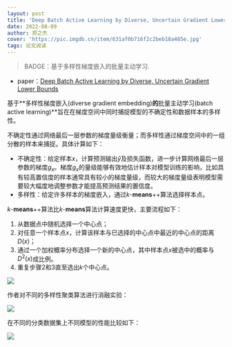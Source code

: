 ```yaml
---
layout: post
title: 'Deep Batch Active Learning by Diverse, Uncertain Gradient Lower Bounds'
date: 2022-08-09
author: 郑之杰
cover: 'https://pic.imgdb.cn/item/631af0b716f2c2beb18a485e.jpg'
tags: 论文阅读
---
```


> BADGE：基于多样性梯度嵌入的批量主动学习.

- paper：[Deep Batch Active Learning by Diverse, Uncertain Gradient Lower Bounds](https://arxiv.org/abs/1906.03671)

基于**多样性梯度嵌入(diverse gradient embedding)**的**批量主动学习(batch active learning)**旨在在梯度空间中同时捕捉模型的不确定性和数据样本的多样性。

不确定性通过网络最后一层参数的梯度量级衡量；而多样性通过梯度空间中的一组分散的样本来捕捉。具体计算如下：
- 不确定性：给定样本$x$，计算预测输出$\hat{y}$及损失函数，进一步计算网络最后一层参数的梯度$g_x$。梯度$g_x$的量级能够有效地估计样本对模型训练的影响，比如具有较高置信度的样本通常具有较小的梯度量级，而较大的梯度量级表明模型需要较大幅度地调整参数才能提高预测结果的置信度。
- 多样性：给定许多样本的梯度嵌入，通过$k$-**means**++算法选择样本点。

$k$-**means**++算法比$k$-**means**算法计算速度更快，主要流程如下：
1. 从数据点中随机选择一个中心点；
2. 对任意一个样本点$x$，计算该样本与已选择的中心点中最近的中心点的距离$D(x)$；
3. 通过一个加权概率分布选择一个新的中心点，其中样本点$x$被选中的概率与$D^2(x)$成比例。
4. 重复步骤2和3直至选出$k$个中心点。

![](https://pic.imgdb.cn/item/631afa4216f2c2beb19604a7.jpg)

作者对不同的多样性聚类算法进行消融实验：

![](https://pic.imgdb.cn/item/631afaa916f2c2beb196b9e9.jpg)

在不同的分类数据集上不同模型的性能比较如下：

![](https://pic.imgdb.cn/item/631afae116f2c2beb1971b43.jpg)